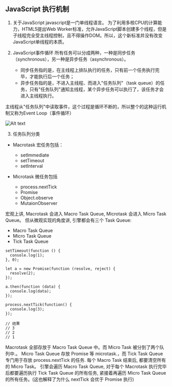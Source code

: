 ## JavaScript 执行机制
1. 关于JavaScript
	javascript是一门单线程语言。
	为了利用多核CPU的计算能力，HTML5提出Web Worker标准，允许JavaScript脚本创建多个线程，但是子线程完全受主线程控制，且不得操作DOM。所以，这个新标准并没有改变JavaScript单线程的本质。

2. JavaScript事件循环
	所有任务可以分成两种，一种是同步任务（synchronous），另一种是异步任务（asynchronous）。
	- 同步任务指的是，在主线程上排队执行的任务，只有前一个任务执行完毕，才能执行后一个任务；
	- 异步任务指的是，不进入主线程、而进入"任务队列"（task queue）的任务，只有"任务队列"通知主线程，某个异步任务可以执行了，该任务才会进入主线程执行。

主线程从"任务队列"中读取事件，这个过程是循环不断的，所以整个的这种运行机制又称为Event Loop（事件循环）
	
![Alt text](./bg2014100802.png)



3. 任务队列分类
- Macrotask 宏任务包括：
	 * setImmediate
	 * setTimeout
	 * setInterval
	
- Microtask 微任务包括
	* process.nextTick
	* Promise
	* Object.observe
	* MutaionObserver
		
宏观上讲, Macrotask 会进入 Macro Task Queue, Microtask 会进入 Micro Task Queue。
但从微观实现的角度讲, 引擎都会有三个 Task Queue:
- Macro Task Queue
- Micro Task Queue
- Tick Task Queue


```
setTimeout(function () {
  console.log(1);
}, 0);

let a = new Promise(function (resolve, reject) {
  resolve(2);
});

a.then(function (data) {
  console.log(data);
});

process.nextTick(function() {
  console.log(3);
});

// 结果
// 3
// 2
// 1
```

Macrotask 全部存放于 Macro Task Queue 中。而 Micro Task 被分到了两个队列中.。
Micro Task Queue 存放 Promise 等 microtask.，而 Tick Task Queue 专门用于存放 process.nextTick 的任务.
每个 Macro Task 结束后, 都要清空所有的 Micro Task。 引擎会遍历 Macro Task Queue, 对于每个 Macrotask 执行完毕后都要遍历执行 Tick Task Queue 的所有任务, 紧接着再遍历 Micro Task Queue 的所有任务。(这也解释了为什么 nextTick 会优于 Promise 执行)
